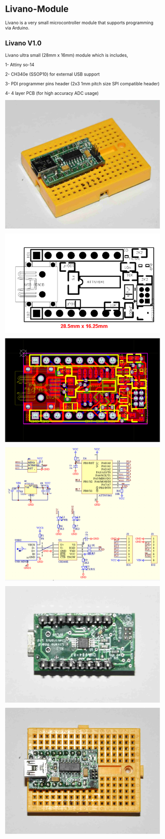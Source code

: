 # Livano-Module

Livano is a very small microcontroller module that supports programming via Arduino.

Livano V1.0
---------------

Livano ultra small (28mm x 16mm) module which is includes,

1- Attiny so-14

2- CH340e (SSOP10) for external USB support

3- PDI programmer pins header (2x3 1mm pitch size SPI compatible header)

4- 4 layer PCB (for high accuracy ADC usage)

![GitHub Logo](/_dsc5287.jpg)

![GitHub Logo](/livano_r1.bmp)

![GitHub Logo](/livano_pcb_r1.bmp)

![GitHub Logo](/livano_sch_r1.bmp)

![GitHub Logo](/_dsc5289.jpg)

![GitHub Logo](/_dsc5290.jpg)
